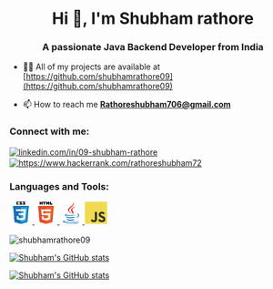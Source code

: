 <h1 align="center">Hi 👋, I'm Shubham rathore</h1>
<h3 align="center">A passionate Java Backend Developer from India</h3>

- 👨‍💻 All of my projects are available at [https://github.com/shubhamrathore09](https://github.com/shubhamrathore09)

- 📫 How to reach me **Rathoreshubham706@gmail.com**

<h3 align="left">Connect with me:</h3>
<p align="left">
<a href="https://linkedin.com/in/linkedin.com/in/09-shubham-rathore" target="blank"><img align="center" src="https://raw.githubusercontent.com/rahuldkjain/github-profile-readme-generator/master/src/images/icons/Social/linked-in-alt.svg" alt="linkedin.com/in/09-shubham-rathore" height="30" width="40" /></a>
<a href="https://www.hackerrank.com/https://www.hackerrank.com/rathoreshubham72" target="blank"><img align="center" src="https://raw.githubusercontent.com/rahuldkjain/github-profile-readme-generator/master/src/images/icons/Social/hackerrank.svg" alt="https://www.hackerrank.com/rathoreshubham72" height="30" width="40" /></a>
</p>

<h3 align="left">Languages and Tools:</h3>
<p align="left"> <a href="https://www.w3schools.com/css/" target="_blank" rel="noreferrer"> <img src="https://raw.githubusercontent.com/devicons/devicon/master/icons/css3/css3-original-wordmark.svg" alt="css3" width="40" height="40"/> </a> <a href="https://www.w3.org/html/" target="_blank" rel="noreferrer"> <img src="https://raw.githubusercontent.com/devicons/devicon/master/icons/html5/html5-original-wordmark.svg" alt="html5" width="40" height="40"/> </a> <a href="https://www.java.com" target="_blank" rel="noreferrer"> <img src="https://raw.githubusercontent.com/devicons/devicon/master/icons/java/java-original.svg" alt="java" width="40" height="40"/> </a> <a href="https://developer.mozilla.org/en-US/docs/Web/JavaScript" target="_blank" rel="noreferrer"> <img src="https://raw.githubusercontent.com/devicons/devicon/master/icons/javascript/javascript-original.svg" alt="javascript" width="40" height="40"/> </a> </p>

<p><img align="center" src="https://github-readme-stats.vercel.app/api/top-langs?username=shubhamrathore09&show_icons=true&locale=en&layout=compact" alt="shubhamrathore09" /></p>

[![Shubham's GitHub stats](https://github-readme-stats.vercel.app/api?username=Shubhamrathore09)](https://github.com/Shubhamrathore09/github-readme-stats)

[![Shubham's GitHub stats](https://github-readme-stats.vercel.app/api?username=Shubhamrathore09)](https://github.com/shubhamrathore09/github-readme-stats)
